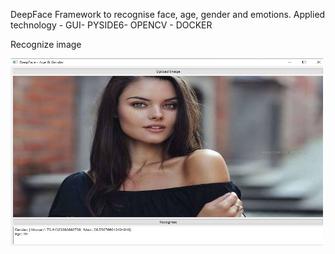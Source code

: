 DeepFace Framework to recognise face, age, gender and emotions. Applied  technology  - GUI- PYSIDE6- OPENCV - DOCKER

Recognize image

<img src="https://github.com/proteus21/COMPUTER-VISION/blob/main/8_DeepFace/Source/DeepFaceResults.JPG?raw=true" width="500" height ="300">
